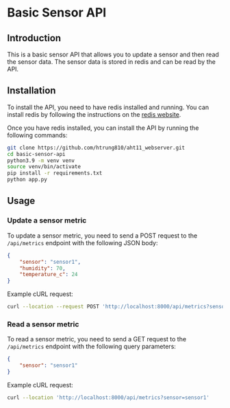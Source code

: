 # Basic Sensor API

## Introduction
This is a basic sensor API that allows you to update a sensor and then read the sensor data. The sensor data is stored in redis and can be read by the API.

## Installation
To install the API, you need to have redis installed and running. You can install redis by following the instructions on the [redis website](http://redis.io/download).

Once you have redis installed, you can install the API by running the following commands:

```bash
git clone https://github.com/htrung810/aht11_webserver.git
cd basic-sensor-api
python3.9 -m venv venv
source venv/bin/activate
pip install -r requirements.txt
python app.py
```

## Usage
### Update a sensor metric
To update a sensor metric, you need to send a POST request to the `/api/metrics` endpoint with the following JSON body:

```json
{
    "sensor": "sensor1",
    "humidity": 70,
    "temperature_c": 24
}
```

Example cURL request:

```bash
curl --location --request POST 'http://localhost:8000/api/metrics?sensor=sensor1&humidity=70&temperature_c=24'
```

### Read a sensor metric
To read a sensor metric, you need to send a GET request to the `/api/metrics` endpoint with the following query parameters:

```json
{
    "sensor": "sensor1"
}
```

Example cURL request:

```bash
curl --location 'http://localhost:8000/api/metrics?sensor=sensor1'
```

